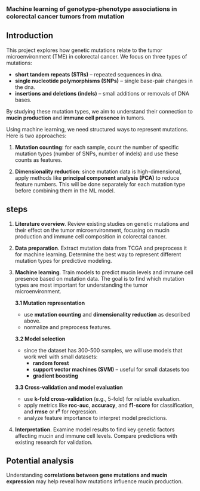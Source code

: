 ### Machine learning of genotype-phenotype associations in colorectal cancer tumors from mutation

## Introduction
This project explores how genetic mutations relate to the tumor microenvironment (TME) in colorectal cancer. We focus on three types of mutations:
- **short tandem repeats (STRs)** – repeated sequences in dna.
- **single nucleotide polymorphisms (SNPs)** – single base-pair changes in the dna.
- **insertions and deletions (indels)** – small additions or removals of DNA bases.

By studying these mutation types, we aim to understand their connection to **mucin production** and **immune cell presence** in tumors.

Using machine learning, we need structured ways to represent mutations. Here is two approaches:
1. **Mutation counting**: for each sample, count the number of specific mutation types (number of SNPs, number of indels) and use these counts as features.

2. **Dimensionality reduction**: since mutation data is high-dimensional, apply methods like **principal component analysis (PCA)** to reduce feature numbers. This will be done separately for each mutation type before combining them in the ML model.

## steps

1. **Literature overview**. Review existing studies on genetic mutations and their effect on the tumor microenvironment, focusing on mucin production and immune cell composition in colorectal cancer.

2. **Data preparation**. Extract mutation data from TCGA and preprocess it for machine learning. Determine the best way to represent different mutation types for predictive modeling.

3. **Machine learning**. Train models to predict mucin levels and immune cell presence based on mutation data. The goal is to find which mutation types are most important for understanding the tumor microenvironment.

   **3.1 Mutation representation**
   - use **mutation counting** and **dimensionality reduction** as described above.
   - normalize and preprocess features.

   **3.2 Model selection**
   - since the dataset has 300-500 samples, we will use models that work well with small datasets:
     - **random forest**
     - **support vector machines (SVM)** – useful for small datasets too
     - **gradient boosting**

   **3.3 Cross-validation and model evaluation**
   - use **k-fold cross-validation** (e.g., 5-fold) for reliable evaluation.
   - apply metrics like **roc-auc**, **accuracy**, and **f1-score** for classification, and **rmse** or **r²** for regression.
   - analyze feature importance to interpret model predictions.

4. **Interpretation**. Examine model results to find key genetic factors affecting mucin and immune cell levels. Compare predictions with existing research for validation.

## Potential analysis
Understanding **correlations between gene mutations and mucin expression** may help reveal how mutations influence mucin production.